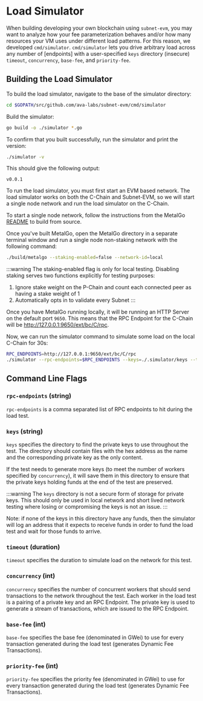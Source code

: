 # Load Simulator

When building developing your own blockchain using `subnet-evm`, you may want to analyze how your fee parameterization behaves and/or how many resources your VM uses under different load patterns. For this reason, we developed `cmd/simulator`. `cmd/simulator` lets you drive arbitrary load across any number of [endpoints] with a user-specified `keys` directory (insecure) `timeout`, `concurrency`, `base-fee`, and `priority-fee`.

## Building the Load Simulator

To build the load simulator, navigate to the base of the simulator directory:

```bash
cd $GOPATH/src/github.com/ava-labs/subnet-evm/cmd/simulator
```

Build the simulator:

```bash
go build -o ./simulator *.go
```

To confirm that you built successfully, run the simulator and print the version:

```bash
./simulator -v
```

This should give the following output:

```
v0.0.1
```

To run the load simulator, you must first start an EVM based network. The load simulator works on both the C-Chain and Subnet-EVM, so we will start a single node network and run the load simulator on the C-Chain.

To start a single node network, follow the instructions from the MetalGo [README](https://github.com/MetalBlockchain/metalgo#building-metalgo) to build from source.

Once you've built MetalGo, open the MetalGo directory in a separate terminal window and run a single node non-staking network with the following command:

```bash
./build/metalgo --staking-enabled=false --network-id=local
```

:::warning
The staking-enabled flag is only for local testing. Disabling staking serves two functions explicitly for testing purposes:

1. Ignore stake weight on the P-Chain and count each connected peer as having a stake weight of 1
2. Automatically opts in to validate every Subnet
:::

Once you have MetalGo running locally, it will be running an HTTP Server on the default port `9650`. This means that the RPC Endpoint for the C-Chain will be http://127.0.0.1:9650/ext/bc/C/rpc.

Now, we can run the simulator command to simulate some load on the local C-Chain for 30s:

```bash
RPC_ENDPOINTS=http://127.0.0.1:9650/ext/bc/C/rpc
./simulator --rpc-endpoints=$RPC_ENDPOINTS --keys=./.simulator/keys --timeout=30s --concurrency=10 --base-fee=300 --priority-fee=100
```

## Command Line Flags

### `rpc-endpoints` (string)

`rpc-endpoints` is a comma separated list of RPC endpoints to hit during the load test.

### `keys` (string)

`keys` specifies the directory to find the private keys to use throughout the test. The directory should contain files with the hex address as the name and the corresponding private key as the only content.

If the test needs to generate more keys (to meet the number of workers specified by `concurrency`), it will save them in this directory to ensure that the private keys holding funds at the end of the test are preserved.

:::warning
The `keys` directory is not a secure form of storage for private keys. This should only be used in local network and short lived network testing where losing or compromising the keys is not an issue.
:::

Note: if none of the keys in this directory have any funds, then the simulator will log an address that it expects to receive funds in order to fund the load test and wait for those funds to arrive.

### `timeout` (duration)

`timeout` specifies the duration to simulate load on the network for this test.

### `concurrency` (int)

`concurrency` specifies the number of concurrent workers that should send transactions to the network throughout the test. Each worker in the load test is a pairing of a private key and an RPC Endpoint. The private key is used to generate a stream of transactions, which are issued to the RPC Endpoint.

### `base-fee` (int)

`base-fee` specifies the base fee (denominated in GWei) to use for every transaction generated during the load test (generates Dynamic Fee Transactions).

### `priority-fee` (int)

`priority-fee` specifies the priority fee (denominated in GWei) to use for every transaction generated during the load test (generates Dynamic Fee Transactions).
